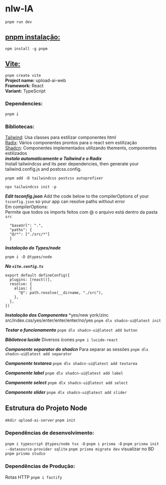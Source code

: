 # nlw-IA
```pnpm run dev```
## [pnpm instalação:](https://pnpm.io/pt/installation)
```npm install -g pnpm```

## [Vite:](https://vitejs.dev/guide/)
```pnpm create vite```  
**Project name:** upload-ai-web   
**Framework:** React   
**Variant:** TypeScript  
### Dependencies:
```pnpm i```
### Bibliotecas:
[Tailwind](https://tailwindcss.com/): Usa classes para estilizar componentes html   
[Radix](https://www.radix-ui.com/): Vários componentes prontos para o react sem estilização   
[Shadcn](https://ui.shadcn.com/): Componentes implementados utilizando thements, componentes estilizados   
***instala automaticamente o Tailwind e o Radix***   
Install tailwindcss and its peer dependencies, then generate your tailwind.config.js and postcss.config.
```
pnpm add -D tailwindcss postcss autoprefixer

npx tailwindcss init -p

```
***Edit tsconfig.json***
Add the code below to the compilerOptions of your ```tsconfig.json``` so your app can resolve paths without error   
Em compilerOptions:   
Permite que todos os imports feitos com @ o arquivo está dentro da pasta ```src```   
```
  "baseUrl": ".",
  "paths": {
  "@/*": ["./src/*"]
  }

```
***Instalação do Types/node***
```
pnpm i -D @types/node

```
***No ```vite.config.ts```***
```
export default defineConfig({
  plugins: [react()],
  resolve: {
    alias: {
      "@": path.resolve(__dirname, "./src"),
    },
  },
})
```
***Instalação dos Componentes***
*yes/new york/zinc   
src/index.css/yes/enter/enter/enter/no/yes
```pnpm dlx shadcn-ui@latest init```

***Testar o funcionamento***
```pnpm dlx shadcn-ui@latest add button```

***Biblioteca lucide***
Diversos ícones
```pnpm i lucide-react```

***Componente separator do shadcn***
Para separar as sessões
```pnpm dlx shadcn-ui@latest add separator```

***Componente textarea***
```pnpm dlx shadcn-ui@latest add textarea```

***Componente label***
```pnpm dlx shadcn-ui@latest add label```

***Componente select***
```pnpm dlx shadcn-ui@latest add select```

***Componente slider***
```pnpm dlx shadcn-ui@latest add slider```

## Estrutura do Projeto Node
```mkdir upload-ai-server```
```pnpm init```

### Dependências de desenvolvimento:
```pnpm i typescript @types/node tsx -D```
```pnpm i prisma -D```   ```pnpm prisma init --datasource-provider sqlite```   ```pnpm prisma migrate dev```
visualizar no BD ```pnpm prisma studio```

### Dependências de Produção: 
Rotas HTTP
```pnpm i fastify```

